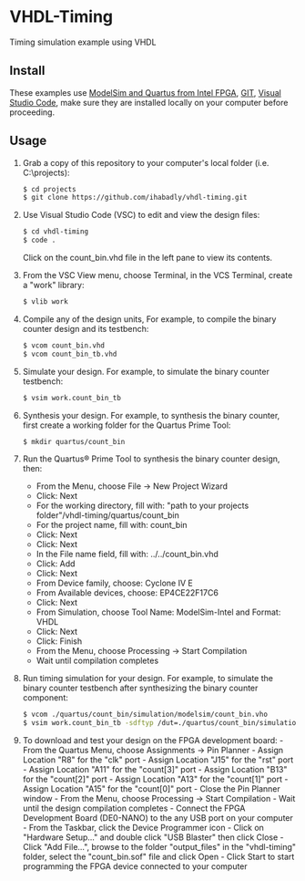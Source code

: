 # VHDL-Timing
Timing simulation example using VHDL

## Install

These examples use [ModelSim and Quartus from Intel FPGA](http://fpgasoftware.intel.com/?edition=lite), [GIT](https://git-scm.com/download/win), [Visual Studio Code](https://code.visualstudio.com/download), make sure they are installed locally on your computer before proceeding.

## Usage

1. Grab a copy of this repository to your computer's local folder (i.e. C:\projects):

    ```sh
    $ cd projects
    $ git clone https://github.com/ihabadly/vhdl-timing.git
    ```
2. Use Visual Studio Code (VSC) to edit and view the design files:

    ```sh
    $ cd vhdl-timing
    $ code .
    ```
    Click on the count_bin.vhd file in the left pane to view its contents.
    
3. From the VSC View menu, choose Terminal, in the VCS Terminal, create a "work" library:

    ```sh
    $ vlib work
    ```
    
4. Compile any of the design units, For example, to compile the binary counter design and its testbench:

    ```sh
    $ vcom count_bin.vhd
    $ vcom count_bin_tb.vhd
    ```
    
5. Simulate your design. For example, to simulate the binary counter testbench:

    ```sh
    $ vsim work.count_bin_tb
    ```
    
6. Synthesis your design. For example, to synthesis the binary counter, first create a working folder for the Quartus Prime Tool:

    ```sh
    $ mkdir quartus/count_bin
    ```

7.  Run the Quartus&reg; Prime Tool to synthesis the binary counter design, then:
    - From the Menu, choose File -> New Project Wizard
    - Click: Next
    - For the working directory, fill with: "path to your projects folder"/vhdl-timing/quartus/count_bin
    - For the project name, fill with: count_bin
    - Click: Next
    - Click: Next
    - In the File name field, fill with: ../../count_bin.vhd
    - Click: Add
    - Click: Next
    - From Device family, choose: Cyclone IV E
    - From Available devices, choose: EP4CE22F17C6
    - Click: Next
    - From Simulation, choose Tool Name: ModelSim-Intel and Format: VHDL
    - Click: Next
    - Click: Finish
    - From the Menu, choose Processing -> Start Compilation
    - Wait until compilation completes

8. Run timing simulation for your design. For example, to simulate the binary counter testbench after synthesizing the binary counter component:

    ```sh
    $ vcom ./quartus/count_bin/simulation/modelsim/count_bin.vho
    $ vsim work.count_bin_tb -sdftyp /dut=./quartus/count_bin/simulation/modelsim/count_bin_vhd.sdo
    ```
    
  9. To download and test your design on the FPGA development board:
	- From the Quartus Menu, choose Assignments -> Pin Planner
    - Assign Location "R8" for the "clk" port
    - Assign Location "J15" for the "rst" port
    - Assign Location "A11" for the "count[3]" port
    - Assign Location "B13" for the "count[2]" port
    - Assign Location "A13" for the "count[1]" port
    - Assign Location "A15" for the "count[0]" port
    - Close the Pin Planner window
    - From the Menu, choose Processing -> Start Compilation
    - Wait until the design compilation completes
    - Connect the FPGA Development Board (DE0-NANO) to the any USB port on your computer
    - From the Taskbar, click the Device Programmer icon
    - Click on "Hardware Setup..." and double click "USB Blaster" then click Close 
    - Click "Add File...", browse to the folder "output_files" in the "vhdl-timing" folder, select the "count_bin.sof" file and click Open
    - Click Start to start programming the FPGA device connected to your computer
